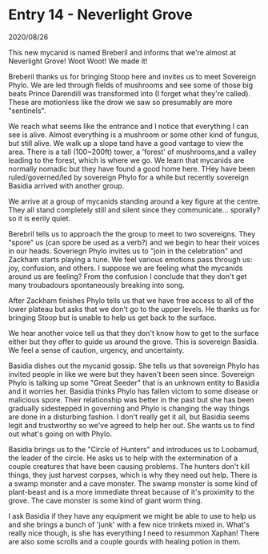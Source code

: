 
# Entry 14 - Neverlight Grove
<span class="journaldate">2020/08/26</span>

This new mycanid is named Breberil and informs that we're almost at Neverlight Grove! Woot Woot! We made it!

Breberil thanks us for bringing Stoop here and invites us to meet Sovereign Phylo. We are led through fields of mushrooms and see some of those big beats Prince Darendill was transformed into (I forget what they're called). These are motionless like the drow we saw so presumably are more "sentinels".

We reach what seems like the entrance and I notice that everything I can see is alive. Almost everything is a mushroom or some other kind of fungus, but still alive. We walk up a slope tand have a good vantage to view the area. There is a tall (100~200ft) tower, a 'forest' of mushrooms,and a valley leading to the forest, which is where we go. We learn that mycanids are normally nomadic but they have found a good home here. THey have been ruled/governed/led by sovereign Phylo for a while but recently sovereign Basidia arrived with another group.

We arrive at a group of mycanids standing around a key figure at the centre. They all stand completely still and silent since they communicate... sporally? so it is eerily quiet.

Berebril tells us to approach the the group to meet to two sovereigns. They "spore" us (can spore be used as a verb?) and we begin to hear their voices in our heads. Soveriegn Phylo invites us to "join in the celebration" and Zackham starts playing a tune. We feel various emotions pass through us: joy, confusion, and others. I suppose we are feeling what the mycanids around us are feeling? From the confusion I conclude that they don't get many troubadours spontaneously breaking into song. 

After Zackham finishes Phylo tells us that we have free access to all of the lower plateau but asks that we don't go to the upper levels. He thanks us for bringing Stoop but is unable to help us get back to the surface.

We hear another voice tell us that they don't know how to get to the surface either but they offer to guide us around the grove. This is sovereign Basidia. We feel a sense of caution, urgency, and uncertainty.

Basidia dishes out the mycanid gossip. She tells us that sovereign Phylo has invited people in like we were but they haven't been seen since. Sovereign Phylo is talking up some "Great Seeder" that is an unknown entity to Basidia and it worries her. Basidia thinks Phylo has fallen victom to some disease or malicious spore. Their relationship was better in the past but she has been gradually sidestepped in governing and Phylo is changing the way things are done in a disturbing fashion. I don't really get it all, but Basidia seems legit and trustworthy so we've agreed to help her out. She wants us to find out what's going on with Phylo. 

Basidia brings us to the "Circle of Hunters" and introduces us to Loobamud, the leader of the circle. He asks us to help with the extermination of a couple creatures that have been causing problems. The hunters don't kill things, they just harvest corpses, which is why they need out help. There is a swamp monster and a cave monster. The swamp monster is some kind of plant-beast and is a more immediate threat because of it's proximity to the grove. The cave monster is some kind of giant worm thing.

I ask Basidia if they have any equipment we might be able to use to help us and she brings a bunch of 'junk' with a few nice trinkets mixed in. What's really nice though, is she has everything I need to resummon Xaphan! There are also some scrolls and a couple gourds with healing potion in them.
